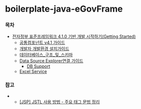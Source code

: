 # boilerplate-java-eGovFrame

### 목차
* [전자정부 표준프레임워크 4.1.0 기반 개발 시작하기(Getting Started)](https://www.egovframe.go.kr/wiki/doku.php?id=egovframework:dev4.1:gettingstarted)
	+ [공통컴포넌트 v4.1 가이드](https://www.egovframe.go.kr/wiki/doku.php?id=egovframework:com:v4.1:init_guide)
	+ [개발자 개발환경 설치가이드](https://www.egovframe.go.kr/wiki/doku.php?id=egovframework:dev4.1:clntinstall)
	+ [데이터베이스_구조_및_스키마](https://www.egovframe.go.kr/wiki/doku.php?id=egovframework:%EA%B4%80%EB%A0%A8_%EB%8D%B0%EC%9D%B4%ED%84%B0%EB%B2%A0%EC%9D%B4%EC%8A%A4_%EA%B5%AC%EC%A1%B0_%EB%B0%8F_%EC%8A%A4%ED%82%A4%EB%A7%88)
	+ [Data Source Explorer연결 가이드](https://www.egovframe.go.kr/wiki/doku.php?id=egovframework:dev2:imp:editor:dbio_editor:data_source_explorer#data_source_explorer)
		- [DB Support](https://www.egovframe.go.kr/wiki/doku.php?id=egovframework:dev2:tst:db_support)
	+ [Excel Service](https://www.egovframe.go.kr/wiki/doku.php?id=egovframework:rte3:fdl:excel)

### 참고
* 
	+ [[JSP] JSTL 사용 방법 - 주요 태그 문법 정리](https://atoz-develop.tistory.com/entry/JSP-JSTL-%EC%82%AC%EC%9A%A9-%EB%B0%A9%EB%B2%95-%EC%A3%BC%EC%9A%94-%ED%83%9C%EA%B7%B8-%EB%AC%B8%EB%B2%95-%EC%A0%95%EB%A6%AC)